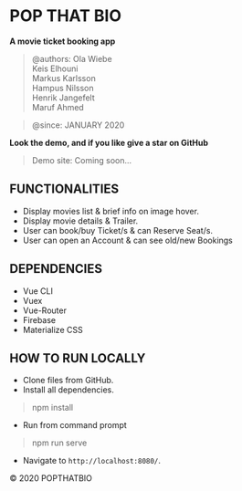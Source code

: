 # POP THAT BIO

**A movie ticket booking app**<br>

> @authors: Ola Wiebe<br>
>           Keis Elhouni<br>
>           Markus Karlsson<br>
>           Hampus Nilsson<br>
>           Henrik Jangefelt<br>
>           Maruf Ahmed<br>

> @since:   JANUARY 2020<br>

**Look the demo, and if you like give a star on GitHub**
>Demo site: Coming soon...<br>

<!-- ![](/screenshot/mridustore.png) -->

## FUNCTIONALITIES
* Display movies list & brief info on image hover.
* Display movie details & Trailer.
* User can book/buy Ticket/s & can Reserve Seat/s.
* User can open an Account & can see old/new Bookings   

## DEPENDENCIES
* Vue CLI
* Vuex
* Vue-Router
* Firebase
* Materialize CSS

## HOW TO RUN LOCALLY
* Clone files from GitHub. <br>
* Install all dependencies. 
> npm install
* Run from command prompt
> npm run serve
* Navigate to `http://localhost:8080/`. 

&copy; 2020 POPTHATBIO<br> 

